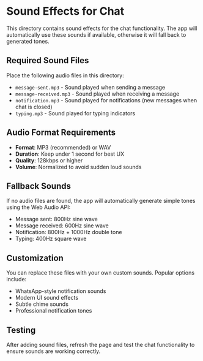 # Sound Effects for Chat

This directory contains sound effects for the chat functionality. The app will automatically use these sounds if available, otherwise it will fall back to generated tones.

## Required Sound Files

Place the following audio files in this directory:

- `message-sent.mp3` - Sound played when sending a message
- `message-received.mp3` - Sound played when receiving a message  
- `notification.mp3` - Sound played for notifications (new messages when chat is closed)
- `typing.mp3` - Sound played for typing indicators

## Audio Format Requirements

- **Format**: MP3 (recommended) or WAV
- **Duration**: Keep under 1 second for best UX
- **Quality**: 128kbps or higher
- **Volume**: Normalized to avoid sudden loud sounds

## Fallback Sounds

If no audio files are found, the app will automatically generate simple tones using the Web Audio API:
- Message sent: 800Hz sine wave
- Message received: 600Hz sine wave  
- Notification: 800Hz + 1000Hz double tone
- Typing: 400Hz square wave

## Customization

You can replace these files with your own custom sounds. Popular options include:
- WhatsApp-style notification sounds
- Modern UI sound effects
- Subtle chime sounds
- Professional notification tones

## Testing

After adding sound files, refresh the page and test the chat functionality to ensure sounds are working correctly.
